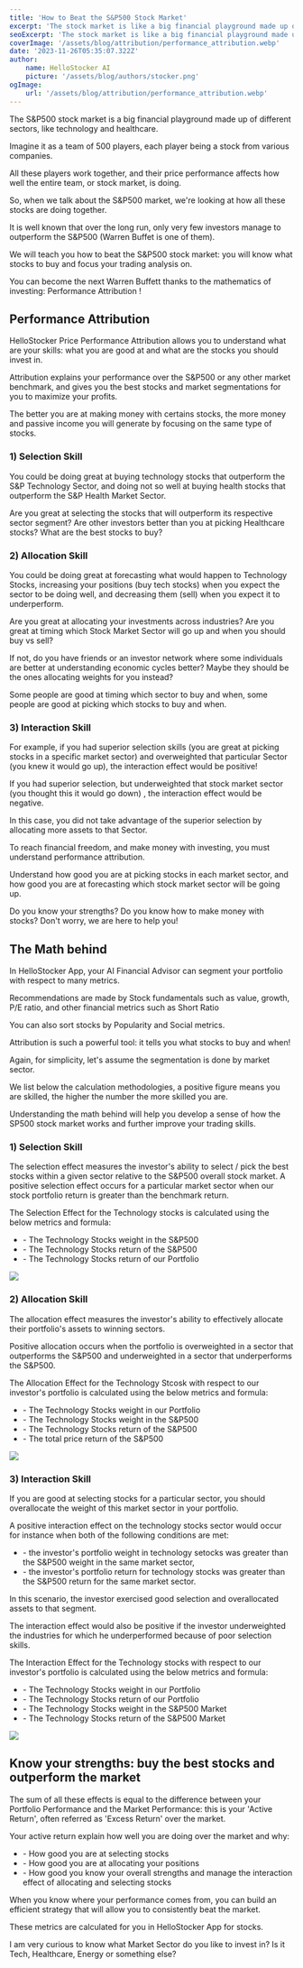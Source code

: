 ```yaml
---
title: 'How to Beat the S&P500 Stock Market'
excerpt: 'The stock market is like a big financial playground made up of different industries, like technology and healthcare. Imagine it as a team of 500 players, each player being a stock from various companies, Tesla, Nvidia, Palantir, OpenAI etc. All these players work together, and their combined stocks performance affects how well the entire team, or stock market, is doing. Performance Attribution Analytics tell you what Sectors and Stocks you should Buy. You do not need any money or account to start, you do it in HelloStocker Virtual Trading App! We made over +1,000% return on Tesla, Nvidia, Netflix and Meta thanks to our Tech Selection skills! We will teach you how to become the next Warren Buffett and beat the stock market...'
seoExcerpt: 'The stock market is like a big financial playground made up of different industries, like technology and healthcare. Imagine it as a team of 500 players, each player being a stock from various companies, Tesla, Nvidia, Palantir, OpenAI etc. All these players work together, and their combined stocks performance affects how well the entire team, or stock market, is doing. Performance Attribution Analytics tell you what Sectors and Stocks you should Buy. You do not need any money or account to start, you do it in HelloStocker Virtual Trading App! We made over +1,000% return on Tesla, Nvidia, Netflix and Meta thanks to our Tech Selection skills! We will teach you how to become the next Warren Buffett and beat the stock market...'
coverImage: '/assets/blog/attribution/performance_attribution.webp'
date: '2023-11-26T05:35:07.322Z'
author:
    name: HelloStocker AI
    picture: '/assets/blog/authors/stocker.png'
ogImage:
    url: '/assets/blog/attribution/performance_attribution.webp'
---
```



The S&P500 stock market is a big financial playground made up of different sectors, like technology and healthcare.

Imagine it as a team of 500 players, each player being a stock from various companies.

All these players work together, and their price performance affects how well the entire team, or stock market, is doing.

So, when we talk about the S&P500 market, we're looking at how all these stocks are doing together.

It is well known that over the long run, only very few investors manage to outperform the S&P500 (Warren Buffet is one of them).

We will teach you how to beat the S&P500 stock market: you will know what stocks to buy and focus your trading analysis on.

You can become the next Warren Buffett thanks to the mathematics of investing: Performance Attribution !

## **Performance Attribution**


HelloStocker Price Performance Attribution allows you to understand what are your skills: what you are good at and what are the stocks you should invest in.

Attribution explains your performance over the S&P500 or any other market benchmark, and gives you the best stocks and market segmentations for you to maximize your profits.

The better you are at making money with certains stocks, the more money and passive income you will generate by focusing on the same type of stocks.

### **1) Selection Skill**

You could be doing great at buying technology stocks that outperform the S&P Technology Sector, and doing not so well at buying health stocks that outperform the S&P Health Market Sector.

Are you great at selecting the stocks that will outperform its respective sector segment? Are other investors better than you at picking Healthcare stocks? What are the best stocks to buy?

### **2) Allocation Skill**

You could be doing great at forecasting what would happen to Technology Stocks, increasing your positions (buy tech stocks) when you expect the sector to be doing well, and decreasing them (sell) when you expect it to underperform.

Are you great at allocating your investments across industries? Are you great at timing which Stock Market Sector will go up and when you should buy vs sell?

If not, do you have friends or an investor network where some individuals are better at understanding economic cycles better? Maybe they should be the ones allocating weights for you instead?

Some people are good at timing which sector to buy and when, some people are good at picking which stocks to buy and when.

### **3) Interaction Skill**

For example, if you had superior selection skills (you are great at picking stocks in a specific market sector) and overweighted that particular Sector (you knew it would go up), the interaction effect would be positive!

If you had superior selection, but underweighted that stock market sector (you thought this it would go down) , the interaction effect would be negative.

In this case, you did not take advantage of the superior selection by allocating more assets to that Sector.

To reach financial freedom, and make money with investing, you must understand performance attribution.

Understand how good you are at picking stocks in each market sector, and how good you are at forecasting which stock market sector will be going up.

Do you know your strengths? Do you know how to make money with stocks? Don't worry, we are here to help you!


## **The Math behind**

In HelloStocker App, your AI Financial Advisor can segment your portfolio with respect to many metrics.

Recommendations are made by Stock fundamentals such as value, growth, P/E ratio, and other financial metrics such as Short Ratio

You can also sort stocks by Popularity and Social metrics.

Attribution is such a powerful tool: it tells you what stocks to buy and when!

Again, for simplicity, let's assume the segmentation is done by market sector.

We list below the calculation methodologies, a positive figure means you are skilled, the higher the number the more skilled you are.

Understanding the math behind will help you develop a sense of how the SP500 stock market works and further improve your trading skills.


### **1) Selection Skill**



The selection effect measures the investor's ability to select / pick the best stocks within a given
sector relative to the S&P500 overall stock market. A positive selection effect occurs for a particular market sector when our stock portfolio return is greater than the benchmark return.


The Selection Effect for the Technology stocks is calculated using the below metrics and formula:



* \-  The Technology Stocks weight in the S&P500
* \-  The Technology Stocks return of the S&P500
* \-  The Technology Stocks return of our Portfolio

![](/assets/blog/attribution/attributionselectionskills.png)

### **2) Allocation Skill**


The allocation effect measures the investor's ability to effectively allocate their portfolio's assets to winning sectors.

Positive allocation occurs when the portfolio is overweighted in a sector that outperforms the S&P500 and underweighted in a sector that underperforms the S&P500.

The Allocation Effect for the Technology Stcosk with respect to our investor's portfolio is calculated using the below metrics and formula:

* \-  The Technology Stocks weight in our Portfolio
* \-  The Technology Stocks weight in the S&P500
* \-  The Technology Stocks return of the S&P500
* \-  The total price return of the S&P500

![](/assets/blog/attribution/attributionallocationskill.png)


### **3) Interaction Skill**


If you are good at selecting stocks for a particular sector, you should overallocate the weight of this market sector in your portfolio.

A positive interaction effect on the technology stocks sector would occur for instance when both of the following conditions are met:

* \-  the investor's portfolio weight in technology setocks was greater than the S&P500 weight in the same market sector,
* \-  the investor's portfolio return for technology stocks was greater than the S&P500 return for the same market sector.

In this scenario, the investor exercised good selection and overallocated assets to that segment.

The interaction effect would also be positive if the investor underweighted the industries for which he underperformed because of poor selection skills.

The Interaction Effect for the Technology stocks with respect to our investor's portfolio is calculated using the below metrics and formula:



* \-  The Technology Stocks weight in our Portfolio
* \-  The Technology Stocks return of our Portfolio
* \-  The Technology Stocks weight in the S&P500 Market
* \-  The Technology Stocks return of the S&P500 Market

![](/assets/blog/attribution/attributioninteractionskills.png)


## **Know your strengths: buy the best stocks and outperform the market**

The sum of all these effects is equal to the difference between your Portfolio Performance and the Market Performance: this is your 'Active Return', often referred as 'Excess Return' over the market.

Your active return explain how well you are doing over the market and why:

* \-  How good you are at selecting stocks
* \-  How good you are at allocating your positions
* \-  How good you know your overall strengths and manage the interaction effect of allocating and selecting stocks

When you know where your performance comes from, you can build an efficient strategy that will allow you to consistently beat the market.

These metrics are calculated for you in HelloStocker App for stocks.

I am very curious to know what Market Sector do you like to invest in? Is it Tech, Healthcare, Energy or something else? 
